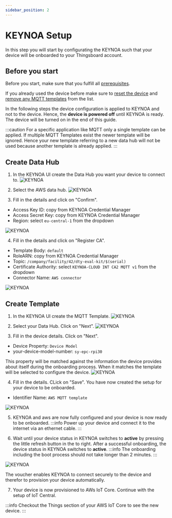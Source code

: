 ```yaml
---
sidebar_position: 2
---
```


# KEYNOA Setup
In this step you will start by configurating the KEYNOA such that your device will be onboarded to your Thingsboard account.

## Before you start

Before you start, make sure that you fulfill all [prerequisites](/Eval%20Kit/Prerequsites).

If you already used the device before make sure to [reset the device](/Eval%20Kit/Prerequsites#reset-device) and [remove any MQTT templates](/Eval%20Kit/Prerequsites#remove-mqtt-templates) from the list.

In the following steps the device configuration is applied to KEYNOA and not to the device.
Hence, the **device is powered off** until KEYNOA is ready.
The device will be turned on in the end of this guide.

:::caution
For a specific application like MQTT only a single template can be applied.
If multiple MQTT Templates exist the newer template will be ignored. Hence your new template referring to a new data hub will not be used because another template is already applied.
:::


## Create Data Hub
1. In the KEYNOA UI create the Data Hub you want your device to connect to.
![KEYNOA](/img/KEYNOA/Dashboard.png)

2. Select the AWS data hub.
![KEYNOA](/img/KEYNOA/AWS/Data-Hub.png)
 
3. Fill in the details and click on "Confirm".

- Access Key ID: copy from KEYNOA Credential Manager
- Access Secret Key: copy from KEYNOA Credential Manager
- Region: select `eu-central-1` from the dropdown

![KEYNOA](/img/KEYNOA/AWS/Data-Hub-details.png)

4. Fill in the details and click on "Register CA".

- Template Body: `default`
- RoleARN: copy from KEYNOA Credential Manager
- Topic: `/company/facility/42/dty-eval-kit/$(serial)`
- Certificate Authority: select `KEYNOA-CLOUD INT CA2 MQTT v1` from the dropdown
- Connector Name: `AWS connector`

![KEYNOA](/img/KEYNOA/AWS/Data-Hub-details-2.png)

## Create Template
1. In the KEYNOA UI create the MQTT Template.
![KEYNOA](/img/KEYNOA/Dashboard.png)

2. Select your Data Hub. Click on "Next".
![KEYNOA](/img/KEYNOA/IoT-Central/MQTT-template-1.png)

3. Fill in the device details. Click on "Next".

- Device Property: `Device Model`
- your-device-model-number: `sy-epc-rpi30`

This property will be matched against the information the device provides about itself during the onboarding process. When it matches the template will be selected to configure the device.
![KEYNOA](/img/KEYNOA/MQTT-template-2.png)

4. Fill in the details. CLick on "Save". You have now created the setup for your device to be onboarded.

- Identifier Name: `AWS MQTT template`

![KEYNOA](/img/KEYNOA/MQTT-template-3.png)


5. KEYNOA and aws are now fully configured and your device is now ready to be onboarded.
:::info
Power up your device and connect it to the internet via an ethernet cable.
:::

6. Wait until your device status in KEYNOA switches to **active** by pressing the little refresh button in the to right.
After a successful onboarding, the device status in KEYNOA switches to **active**.
:::info
The onboarding including the boot process should not take longer than 2 minutes.
:::

![KEYNOA](/img/KEYNOA/devices_list_refresh.png)

The voucher enables KEYNOA to connect securely to the device and therefor to provision your device automatically.

7. Your device is now provisioned to AWs IoT Core. Continue with the setup of IoT Central.

:::info
Checkout the Things section of your AWS IoT Core to see the new device.
:::
